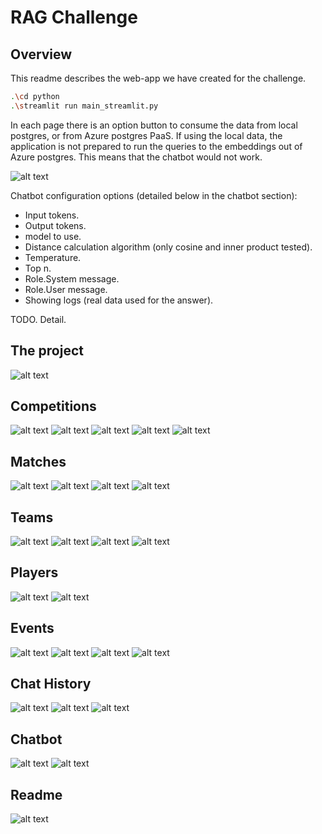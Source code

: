 # RAG Challenge

## Overview

This readme describes the web-app we have created for the challenge.

```bash
.\cd python
.\streamlit run main_streamlit.py

```

In each page there is an option button to consume the data from local postgres, or from Azure postgres PaaS. If using the local data, the application is not prepared to run the queries to the embeddings out of Azure postgres. This means that the chatbot would not work.

![alt text](./images/streamlit/image-001.png)

Chatbot configuration options (detailed below in the chatbot section):

- Input tokens.
- Output tokens.
- model to use.
- Distance calculation algorithm (only cosine and inner product tested).
- Temperature.
- Top n.
- Role.System message.
- Role.User message.
- Showing logs (real data used for the answer).

TODO. Detail.

## The project

![alt text](./images/streamlit/image-0.png)

## Competitions

![alt text](./images/streamlit/image-1.png)
![alt text](./images/streamlit/image-2.png)
![alt text](./images/streamlit/image-3.png)
![alt text](./images/streamlit/image-4.png)
![alt text](./images/streamlit/image-5.png)

## Matches

![alt text](./images/streamlit/image-6.png)
![alt text](./images/streamlit/image-7.png)
![alt text](./images/streamlit/image-8.png)
![alt text](./images/streamlit/image-9.png)

## Teams

![alt text](./images/streamlit/image-10.png)
![alt text](./images/streamlit/image-11.png)
![alt text](./images/streamlit/image-12.png)
![alt text](./images/streamlit/image-13.png)

## Players

![alt text](./images/streamlit/image-14.png)
![alt text](./images/streamlit/image-15.png)

## Events

![alt text](./images/streamlit/image-16.png)
![alt text](./images/streamlit/image-17.png)
![alt text](./images/streamlit/image-18.png)
![alt text](./images/streamlit/image-19.png)

## Chat History

![alt text](./images/streamlit/image-20.png)
![alt text](./images/streamlit/image-21.png)
![alt text](./images/streamlit/image-22.png)

## Chatbot

![alt text](./images/streamlit/image-23.png)
![alt text](./images/streamlit/image-24.png)

## Readme

![alt text](./images/streamlit/image-25.png)

